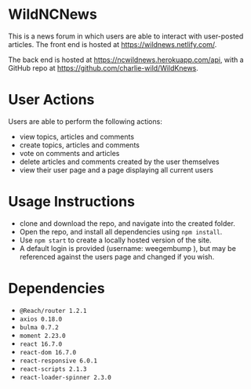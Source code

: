 # WildNCNews
This is a news forum in which users are able to interact with user-posted articles. The front end is hosted at https://wildnews.netlify.com/.

The back end is hosted at https://ncwildnews.herokuapp.com/api, with a GitHub repo at https://github.com/charlie-wild/WildKnews.

# User Actions

Users are able to perform the following actions:

- view topics, articles and comments
- create topics, articles and comments
- vote on comments and articles
- delete articles and comments created by the user themselves
- view their user page and a page displaying all current users
 
# Usage Instructions

- clone and download the repo, and navigate into the created folder. 
- Open the repo, and install all dependencies using ```npm install```.
- Use ```npm start``` to create a locally hosted version of the site.
- A default login is provided (username: weegembump ), but may be referenced against the users page and changed if you wish.

# Dependencies

- ```@Reach/router 1.2.1```
- ```axios 0.18.0```
- ```bulma 0.7.2```
- ```moment 2.23.0```
- ```react 16.7.0```
- ```react-dom 16.7.0```
- ```react-responsive 6.0.1```
- ```react-scripts 2.1.3```
- ```react-loader-spinner 2.3.0```


